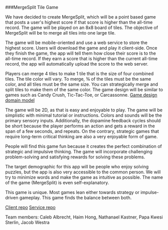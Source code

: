 ###MergeSplit Tile Game

We have decided to create MergeSplit, which will be a point based game that posts a user's highest score if that score is higher than the all-time record. The game will be played on an 8x8 board of tiles. The objective of MergeSplit will be to merge all tiles into one large tile.

The game will be mobile-oriented and use a web service to store the highest score. Users will download the game and play it client-side. Once they finish the game, the app will tell them how close their score is to the all-time record. If they earn a score that is higher than the current all-time record, the app will automatically upload the score to the web server.

Players can merge 4 tiles to make 1 tile that is the size of four combined tiles. The tile color will vary. To merge, ¾ of the tiles must be the same color, and all tiles must be the same size. You can strategically merge and split tiles to make them of the same color. The game design will be similar to games such as Candy Crush, Tic-Tac-Toe, or Carcassonne. [Game design domain model](https://github.com/H-A-W-K-S/Project/blob/main/Domain_Model.png)

The game will be 2D, as that is easy and enjoyable to play. The game will be simplistic with minimal tutorial or instructions. Colors and sounds will be the primary sensory inputs. Additionally, the dopamine feedback cycles should be short because the player performs an action and gets a reward in the span of a few seconds, and repeats. On the contrary, strategic games that require long-term critical thinking are also a very enjoyable form of game.

People will find this game fun because it creates the perfect combination of strategic and impulsive thinking. The game will incorporate challenging problem-solving and satisfying rewards for solving these problems.

The target demographic for this app will be people who enjoy solving puzzles, but the app is also very accessible to the common person. We will try to minimize words and make the game as intuitive as possible. The name of the game (MergeSplit) is even self-explanatory.

This game is unique. Most games lean either towards strategy or impulse-driven gameplay. This game finds the balance between both.

[Client repo](https://github.com/H-A-W-K-S/Client)
[Service repo](https://github.com/H-A-W-K-S/Service)

Team members: Caleb Albrecht, Haim Hong, Nathanael Kastner, Papa Kwesi Sterlin, Jacob Westra
